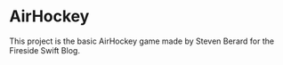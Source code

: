 # AirHockey
This project is the basic AirHockey game made by Steven Berard for the Fireside Swift Blog.
